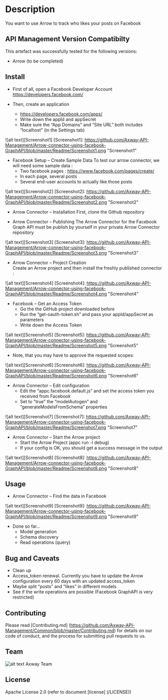 # Description
You want to use Arrow to track who likes your posts on Facebook

## API Management Version Compatibilty
This artefact was successfully tested for the following versions:
- Arrow (to be completed)


## Install
- First of all, open a Facebook Developer Account
https://developers.facebook.com/

- Then, create an application
  * https://developers.facebook.com/apps/
  * Write down the appId and appSecret
  * Make sure the “App Domains” and “Site URL” both includes “localhost” (in the Settings tab)

![alt text][Screenshot1]
[Screenshot1]: https://github.com/Axway-API-Management/Arrow-connector-using-facebook-GraphAPI/blob/master/Readme/Screenshot1.png  "Screenshot1"   

- Facebook Setup – Create Sample Data
To test our arrow connector, we will need some sample data :
  * Two facebook pages : https://www.facebook.com/pages/create/
  * In each page, several posts
  * Several end-user accounts to actually like those posts

![alt text][Screenshot2]
[Screenshot2]: https://github.com/Axway-API-Management/Arrow-connector-using-facebook-GraphAPI/blob/master/Readme/Screenshot2.png  "Screenshot2"   

- Arrow Connector – Installation
First, clone the Github repository

- Arrow Connector – Publishing
The Arrow Connector for the Facebook Graph API must be publish by yourself in your private Arrow Connector repository

![alt text][Screenshot3]
[Screenshot3]: https://github.com/Axway-API-Management/Arrow-connector-using-facebook-GraphAPI/blob/master/Readme/Screenshot3.png  "Screenshot3"

- Arrow Connector – Project Creation   
Create an Arrow project and then install the freshly published connector :

![alt text][Screenshot4]
[Screenshot4]: https://github.com/Axway-API-Management/Arrow-connector-using-facebook-GraphAPI/blob/master/Readme/Screenshot4.png  "Screenshot4"

- Facebook – Get an Access Token
  * Go the the GitHub project downloaded before
  * Run the “get-oauth-token.sh” and pass your appId/appSecret as parameters
  * Write down the Access Token

![alt text][Screenshot5]
[Screenshot5]: https://github.com/Axway-API-Management/Arrow-connector-using-facebook-GraphAPI/blob/master/Readme/Screenshot5.png  "Screenshot5"

  * Note, that you may have to approve the requested scopes:
  
![alt text][Screenshot6]
[Screenshot6]: https://github.com/Axway-API-Management/Arrow-connector-using-facebook-GraphAPI/blob/master/Readme/Screenshot6.png  "Screenshot6"
  
- Arrow Connector – Edit configuration
  * Edit the “appc.facebook.default.js” and set the access token you received from Facebook 
  * Set to ”true” the “modelAutogen” and ”generateModelsFromSchema” properties

![alt text][Screenshot7]
[Screenshot7]: https://github.com/Axway-API-Management/Arrow-connector-using-facebook-GraphAPI/blob/master/Readme/Screenshot7.png  "Screenshot7"

- Arrow Connector – Start the Arrow project
  * Start the Arrow Project (appc run -l debug) 
  * If your config is OK, you should get a success message in the output

![alt text][Screenshot8]
[Screenshot8]: https://github.com/Axway-API-Management/Arrow-connector-using-facebook-GraphAPI/blob/master/Readme/Screenshot8.png  "Screenshot8"


## Usage
- Arrow Connector – Find the data in Facebook

![alt text][Screenshot9]
[Screenshot9]: https://github.com/Axway-API-Management/Arrow-connector-using-facebook-GraphAPI/blob/master/Readme/Screenshot9.png  "Screenshot9"

- Done so far…
  * Model generation 
  * Schema discovery
  * Read operations (query)


## Bug and Caveats
  * Clean up
  * Access_token renewal. Currently you have to update the Arrow configuration every 60 days with an updated access_token
  * Maybe split “posts” and “likes” in different models
  * See if the write operations are possible (Facebook GraphAPI is very restricted)

## Contributing

Please read [Contributing.md] (https://github.com/Axway-API-Management/Common/blob/master/Contributing.md) for details on our code of conduct, and the process for submitting pull requests to us.

## Team

![alt text][Axwaylogo] Axway Team

[Axwaylogo]: https://github.com/Axway-API-Management/Common/blob/master/img/AxwayLogoSmall.png  "Axway logo"


## License
Apache License 2.0 (refer to document [license] (/LICENSE))

